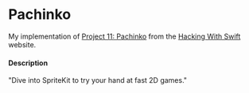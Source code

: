# Pachinko
My implementation of [Project 11: Pachinko](https://www.hackingwithswift.com/read/11/overview) from the [Hacking With Swift](https://www.hackingwithswift.com/) website.

#### Description
"Dive into SpriteKit to try your hand at fast 2D games."
